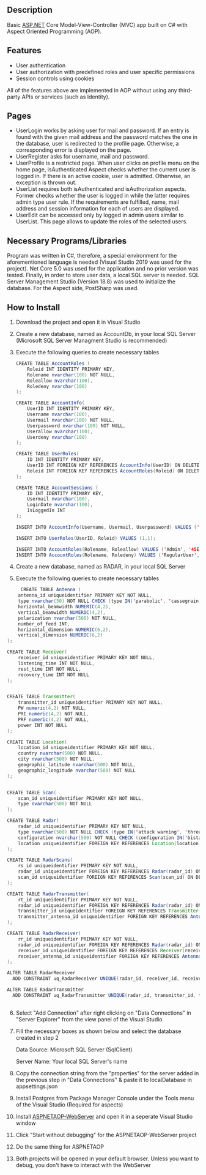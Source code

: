 ﻿## Description

Basic [ASP.NET](http://asp.net/) Core Model-View-Controller (MVC) app built on C# with Aspect Oriented Programming (AOP).

## Features

- User authentication
- User authorization with predefined roles and user specific permissions
- Session controls using cookies

All of the features above are implemented in AOP without using any third-party APIs or services (such as Identity).

## Pages

- UserLogin works by asking user for mail and password. If an entry is found with the given mail address and the password matches the one in the database, user is redirected to the profile page. Otherwise, a corresponding error is displayed on the page.
- UserRegister asks  for username, mail and password.
- UserProfile is a restricted page. When user clicks on profile menu on the home page, isAuthenticated Aspect checks whether the current user is logged in. If there is an active cookie, user is admitted. Otherwise, an exception is thrown out.
- UserList requires both isAuthenticated and isAuthorization aspects. Former checks whether the user is logged in while the latter requires admin type user rule. If the requirements are fulfilled, name, mail address and session information for each of users are displayed.
- UserEdit can be accessed only by logged in admin users similar to UserList. This page allows to update the roles of the selected users. 

## Necessary Programs/Libraries

Program was written in C#, therefore, a special environment for the aforementioned language is needed (Visual Studio 2019 was used for the project). Net Core 5.0 was used for the application and no prior version was tested. Finally, in order to store user data, a local SQL server is needed. SQL Server Management Studio (Version 18.8) was used to initialize the database. For the Aspect side, PostSharp was used. 

## How to Install

1. Download the project and open it in Visual Studio 
2. Create a new database, named as AccountDb, in your local SQL Server (Microsoft SQL Server Managment Studio is recommended)
3. Execute the following queries to create necessary tables

    ```java
    CREATE TABLE AccountRoles (
    	Roleid INT IDENTITY PRIMARY KEY,
    	Rolename nvarchar(100) NOT NULL,
    	Roleallow nvarchar(100), 
    	Roledeny nvarchar(100)
    );

    CREATE TABLE AccountInfo(
    	UserID INT IDENTITY PRIMARY KEY,
    	Username nvarchar(100),
    	Usermail nvarchar(100) NOT NULL, 
    	Userpassword nvarchar(100) NOT NULL,
    	Userallow nvarchar(100),
    	Userdeny nvarchar(100)
    );

    CREATE TABLE UserRoles(
    	ID INT IDENTITY PRIMARY KEY,
    	UserID INT FOREIGN KEY REFERENCES AccountInfo(UserID) ON DELETE CASCADE ON UPDATE CASCADE,
    	Roleid INT FOREIGN KEY REFERENCES AccountRoles(Roleid) ON DELETE CASCADE ON UPDATE CASCADE
    );

    CREATE TABLE AccountSessions (
    	ID INT IDENTITY PRIMARY KEY,
    	Usermail nvarchar(100),
    	LoginDate nvarchar(100),
    	IsLoggedIn INT
    );

    INSERT INTO AccountInfo(Username, Usermail, Userpassword) VALUES ('admin', 'admin@admin.com', 'admin');

    INSERT INTO UserRoles(UserID, Roleid) VALUES (1,1);

    INSERT INTO AccountRoles(Rolename, Roleallow) VALUES ('Admin', '45EADA4A-CFB8-46A9-8DDB-5A1ACCC89D2A');
    INSERT INTO AccountRoles(Rolename, Roledeny) VALUES ('RegularUser', '45EADA4A-CFB8-46A9-8DDB-5A1ACCC89D2A');
    ```

4.  Create a new database, named as RADAR, in your local SQL Server
5. Execute the following queries to create necessary tables
````java
     CREATE TABLE Antenna (
	antenna_id uniqueidentifier PRIMARY KEY NOT NULL,
	type nvarchar(50) NOT NULL CHECK (type IN('parabolic', 'cassegrain', 'phased array')),
	horizontal_beamwidth NUMERIC(4,2),
	vertical_beamwidth NUMERIC(4,2),
	polarization nvarchar(500) NOT NULL,
	number_of_feed INT,
	horizontal_dimension NUMERIC(6,2),
	vertical_dimension NUMERIC(6,2)
);

CREATE TABLE Receiver(
	receiver_id uniqueidentifier PRIMARY KEY NOT NULL,
	listening_time INT NOT NULL,
	rest_time INT NOT NULL,
	recovery_time INT NOT NULL
);


CREATE TABLE Transmitter(
	transmitter_id uniqueidentifier PRIMARY KEY NOT NULL,
	PW numeric(4,2) NOT NULL,
	PRI numeric(4,2) NOT NULL,
	PRF numeric(4,2) NOT NULL,
	power INT NOT NULL
);

CREATE TABLE Location(
	location_id uniqueidentifier PRIMARY KEY NOT NULL,
	country nvarchar(500) NOT NULL,
	city nvarchar(500) NOT NULL,
	geographic_latitude nvarchar(500) NOT NULL,
	geographic_longitude nvarchar(500) NOT NULL
);


CREATE TABLE Scan(
	scan_id uniqueidentifier PRIMARY KEY NOT NULL,
	type nvarchar(500) NOT NULL
);

CREATE TABLE Radar(
	radar_id uniqueidentifier PRIMARY KEY NOT NULL,
	type nvarchar(500) NOT NULL CHECK (type IN('attack warning', 'threat engagement', 'multiple type')),
	configuration nvarchar(500) NOT NULL CHECK (configuration IN('bistatic', 'continious wave', 'doppler', 'fm-cw', 'monopulse', 'passive', 'planar array', 'pulse doppler')),
	location uniqueidentifier FOREIGN KEY REFERENCES Location(location_id) ON DELETE CASCADE ON UPDATE CASCADE
);

CREATE TABLE RadarScans(
	rs_id uniqueidentifier PRIMARY KEY NOT NULL,
	radar_id uniqueidentifier FOREIGN KEY REFERENCES Radar(radar_id) ON DELETE CASCADE ON UPDATE CASCADE,
	scan_id uniqueidentifier FOREIGN KEY REFERENCES Scan(scan_id) ON DELETE CASCADE ON UPDATE CASCADE
);

CREATE TABLE RadarTransmitter(
	rt_id uniqueidentifier PRIMARY KEY NOT NULL,
	radar_id uniqueidentifier FOREIGN KEY REFERENCES Radar(radar_id) ON DELETE CASCADE ON UPDATE CASCADE,
	transmitter_id uniqueidentifier FOREIGN KEY REFERENCES Transmitter(transmitter_id) ON DELETE CASCADE ON UPDATE CASCADE,
	transmitter_antenna_id uniqueidentifier FOREIGN KEY REFERENCES Antenna(antenna_id) ON DELETE CASCADE ON UPDATE CASCADE,
);

CREATE TABLE RadarReceiver(
	rr_id uniqueidentifier PRIMARY KEY NOT NULL,
	radar_id uniqueidentifier FOREIGN KEY REFERENCES Radar(radar_id) ON DELETE CASCADE ON UPDATE CASCADE,
	receiver_id uniqueidentifier FOREIGN KEY REFERENCES Receiver(receiver_id) ON DELETE CASCADE ON UPDATE CASCADE,
	receiver_antenna_id uniqueidentifier FOREIGN KEY REFERENCES Antenna(antenna_id) ON DELETE CASCADE ON UPDATE CASCADE
);

ALTER TABLE RadarReceiver
  ADD CONSTRAINT uq_RadarReceiver UNIQUE(radar_id, receiver_id, receiver_antenna_id);

ALTER TABLE RadarTransmitter
  ADD CONSTRAINT uq_RadarTransmitter UNIQUE(radar_id, transmitter_id, transmitter_antenna_id);
    
````
6. Select "Add Connection" after right clicking on "Data Connections" in "Server Explorer" from the view panel of the Visual Studio 
7. Fill the necessary boxes as shown below and select the database created in step 2

    Data Source: Microsoft SQL Server (SqlClient)

    Server Name: Your local SQL Server's name 

8. Copy the connection string from the "properties" for the server added in the previous step in "Data Connections" & paste it to localDatabase in appsettings.json
9. Install Postgres from Package Manager Console under the Tools menu of the Visual Studio (Required for aspects)
10. Install [ASPNETAOP-WebServer](https://github.com/cenkgokturk/ASPNET-CORE-MVC-WEB-SERVER) and open it in a seperate Visual Studio window 
11. Click "Start without debugging" for the ASPNETAOP-WebServer project
12. Do the same thing for ASPNETAOP
13. Both projects will be opened in your default browser. Unless you want to debug, you don't have to interact with the WebServer
